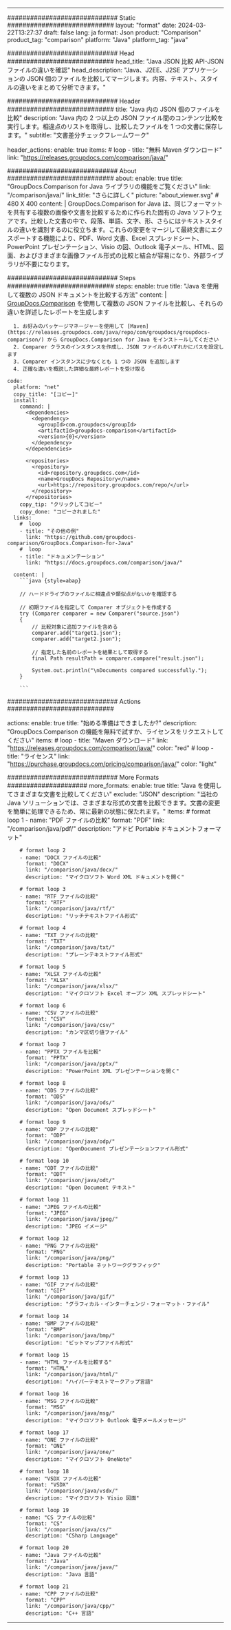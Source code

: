 
---
############################# Static ############################
layout: "format"
date:  2024-03-22T13:27:37
draft: false
lang: ja
format: Json
product: "Comparison"
product_tag: "comparison"
platform: "Java"
platform_tag: "java"

############################# Head ############################
head_title: "Java JSON 比較 API-JSON ファイルの違いを確認"
head_description: "Java、J2EE、J2SE アプリケーションの JSON 個のファイルを比較してマージします。内容、テキスト、スタイルの違いをまとめて分析できます。"

############################# Header ############################
title: "Java 内の JSON 個のファイルを比較" 
description: "Java 内の 2 つ以上の JSON ファイル間のコンテンツ比較を実行します。相違点のリストを取得し、比較したファイルを 1 つの文書に保存します。"
subtitle: "文書差分チェックフレームワーク" 

header_actions:
  enable: true
  items:
    #  loop
    - title: "無料 Maven ダウンロード"
      link: "https://releases.groupdocs.com/comparison/java/"
      
############################# About ############################
about:
    enable: true
    title: "GroupDocs.Comparison for Java ライブラリの機能をご覧ください"
    link: "/comparison/java/"
    link_title: "さらに詳しく"
    picture: "about_viewer.svg" # 480 X 400
    content: |
       GroupDocs.Comparison for Java は、同じフォーマットを共有する複数の画像や文書を比較するために作られた固有の Java ソフトウェアです。比較した文書の中で、段落、単語、文字、形、さらにはテキストスタイルの違いを識別するのに役立ちます。これらの変更をマージして最終文書にエクスポートする機能により、PDF、Word 文書、Excel スプレッドシート、PowerPoint プレゼンテーション、Visio の図、Outlook 電子メール、HTML、図面、およびさまざまな画像ファイル形式の比較と結合が容易になり、外部ライブラリが不要になります。

############################# Steps ############################
steps:
    enable: true
    title: "Java を使用して複数の JSON ドキュメントを比較する方法"
    content: |
      [GroupDocs.Comparison](https://products.groupdocs.com/comparison/java/) を使用して複数の JSON ファイルを比較し、それらの違いを詳述したレポートを生成します
      
      1. お好みのパッケージマネージャーを使用して [Maven](https://releases.groupdocs.com/java/repo/com/groupdocs/groupdocs-comparison/) から GroupDocs.Comparison for Java をインストールしてください
      2. Comparer クラスのインスタンスを作成し、JSON ファイルのいずれかにパスを設定します
      3. Comparer インスタンスに少なくとも 1 つの JSON を追加します
      4. 正確な違いを概説した詳細な最終レポートを受け取る
   
    code:
      platform: "net"
      copy_title: "[コピー]"
      install:
        command: |
          <dependencies>
            <dependency>
              <groupId>com.groupdocs</groupId>
              <artifactId>groupdocs-comparison</artifactId>
              <version>{0}</version>
            </dependency>
          </dependencies>

          <repositories>
            <repository>
              <id>repository.groupdocs.com</id>
              <name>GroupDocs Repository</name>
              <url>https://repository.groupdocs.com/repo/</url>
            </repository>
          </repositories>
        copy_tip: "クリックしてコピー"
        copy_done: "コピーされました"
      links:
        #  loop
        - title: "その他の例"
          link: "https://github.com/groupdocs-comparison/GroupDocs.Comparison-for-Java"
        #  loop
        - title: "ドキュメンテーション"
          link: "https://docs.groupdocs.com/comparison/java/"
          
      content: |
        ```java {style=abap}

        // ハードドライブのファイルに相違点や類似点がないかを確認する

        // 初期ファイルを指定して Comparer オブジェクトを作成する
        try (Comparer comparer = new Comparer("source.json") 
        {
            // 比較対象に追加ファイルを含める
        	comparer.add("target1.json");
            comparer.add("target2.json");

            // 指定した名前のレポートを結果として取得する
            final Path resultPath = comparer.compare("result.json"); 

            System.out.println("\nDocuments compared successfully.");
        }
        
        ```            

############################# Actions ############################

actions:
  enable: true
  title: "始める準備はできましたか?"
  description: "GroupDocs.Comparison の機能を無料で試すか、ライセンスをリクエストしてください"
  items:
    #  loop
    - title: "Maven ダウンロード"
      link: "https://releases.groupdocs.com/comparison/java/"
      color: "red"
        #  loop
    - title: "ライセンス"
      link: "https://purchase.groupdocs.com/pricing/comparison/java/"
      color: "light"


############################# More Formats #####################
more_formats:
    enable: true
    title: "Java を使用してさまざまな文書を比較してください"
    exclude: "JSON"
    description: "当社の Java ソリューションでは、さまざまな形式の文書を比較できます。文書の変更を簡単に処理できるため、常に最新の状態に保たれます。"
    items: 
        # format loop 1
        - name: "PDF ファイルの比較"
          format: "PDF"
          link: "/comparison/java/pdf/"
          description: "アドビ Portable ドキュメントフォーマット"

        # format loop 2
        - name: "DOCX ファイルの比較"
          format: "DOCX"
          link: "/comparison/java/docx/"
          description: "マイクロソフト Word XML ドキュメントを開く"

        # format loop 3
        - name: "RTF ファイルの比較"
          format: "RTF"
          link: "/comparison/java/rtf/"
          description: "リッチテキストファイル形式"

        # format loop 4
        - name: "TXT ファイルの比較"
          format: "TXT"
          link: "/comparison/java/txt/"
          description: "プレーンテキストファイル形式"

        # format loop 5
        - name: "XLSX ファイルの比較"
          format: "XLSX"
          link: "/comparison/java/xlsx/"
          description: "マイクロソフト Excel オープン XML スプレッドシート"

        # format loop 6
        - name: "CSV ファイルの比較"
          format: "CSV"
          link: "/comparison/java/csv/"
          description: "カンマ区切り値ファイル"

        # format loop 7
        - name: "PPTX ファイルを比較"
          format: "PPTX"
          link: "/comparison/java/pptx/"
          description: "PowerPoint XML プレゼンテーションを開く"

        # format loop 8
        - name: "ODS ファイルの比較"
          format: "ODS"
          link: "/comparison/java/ods/"
          description: "Open Document スプレッドシート"

        # format loop 9
        - name: "ODP ファイルの比較"
          format: "ODP"
          link: "/comparison/java/odp/"
          description: "OpenDocument プレゼンテーションファイル形式"

        # format loop 10
        - name: "ODT ファイルの比較"
          format: "ODT"
          link: "/comparison/java/odt/"
          description: "Open Document テキスト"

        # format loop 11
        - name: "JPEG ファイルの比較"
          format: "JPEG"
          link: "/comparison/java/jpeg/"
          description: "JPEG イメージ"

        # format loop 12
        - name: "PNG ファイルの比較"
          format: "PNG"
          link: "/comparison/java/png/"
          description: "Portable ネットワークグラフィック"

        # format loop 13
        - name: "GIF ファイルの比較"
          format: "GIF"
          link: "/comparison/java/gif/"
          description: "グラフィカル・インターチェンジ・フォーマット・ファイル"

        # format loop 14
        - name: "BMP ファイルの比較"
          format: "BMP"
          link: "/comparison/java/bmp/"
          description: "ビットマップファイル形式"

        # format loop 15
        - name: "HTML ファイルを比較する"
          format: "HTML"
          link: "/comparison/java/html/"
          description: "ハイパーテキストマークアップ言語"

        # format loop 16
        - name: "MSG ファイルの比較"
          format: "MSG"
          link: "/comparison/java/msg/"
          description: "マイクロソフト Outlook 電子メールメッセージ"

        # format loop 17
        - name: "ONE ファイルの比較"
          format: "ONE"
          link: "/comparison/java/one/"
          description: "マイクロソフト OneNote"

        # format loop 18
        - name: "VSDX ファイルの比較"
          format: "VSDX"
          link: "/comparison/java/vsdx/"
          description: "マイクロソフト Visio 図面"

        # format loop 19
        - name: "CS ファイルの比較"
          format: "CS"
          link: "/comparison/java/cs/"
          description: "CSharp Language"

        # format loop 20
        - name: "Java ファイルの比較"
          format: "Java"
          link: "/comparison/java/java/"
          description: "Java 言語"
          
        # format loop 21
        - name: "CPP ファイルの比較"
          format: "CPP"
          link: "/comparison/java/cpp/"
          description: "C++ 言語"
---